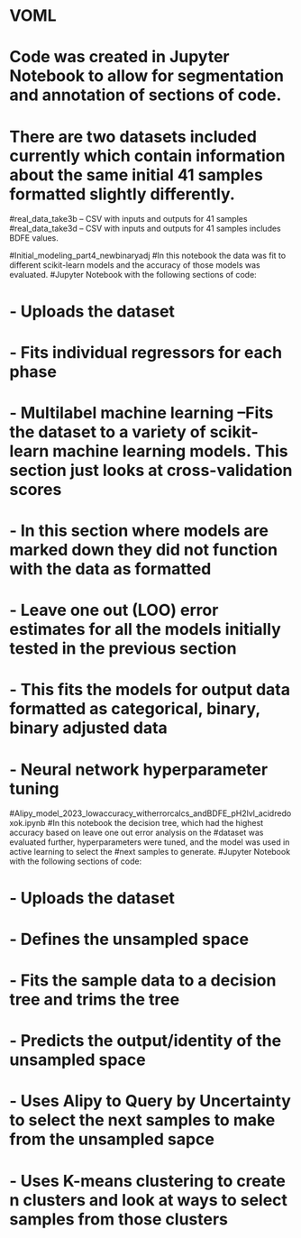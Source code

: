 # VOML 
# Code was created in Jupyter Notebook to allow for segmentation and annotation of sections of code.  
# There are two datasets included currently which contain information about the same initial 41 samples formatted  slightly differently. 

#real_data_take3b – CSV with inputs and outputs for 41 samples
#real_data_take3d – CSV with inputs and outputs for 41 samples includes BDFE values. 

#Initial_modeling_part4_newbinaryadj
#In this notebook the data was fit to different scikit-learn models and the accuracy of those models was evaluated.
#Jupyter Notebook with the following sections of code: 
# - Uploads the dataset
# - Fits individual regressors for each phase
# -	Multilabel machine learning –Fits the dataset to a variety of scikit-learn machine learning models. This section just looks at cross-validation scores 
# -	In this section where models are marked down they did not function with the data as formatted
# -	Leave one out (LOO) error estimates for all the models initially tested in the previous section 
# -	This fits the models for output data formatted as categorical, binary, binary adjusted data
# -	Neural network hyperparameter tuning 

#Alipy_model_2023_lowaccuracy_witherrorcalcs_andBDFE_pH2lvl_acidredoxok.ipynb 
#In this notebook the decision tree, which had the highest accuracy based on leave one out error analysis on the #dataset was evaluated further, hyperparameters were tuned, and the model was used in active learning to select the #next samples to generate.
#Jupyter Notebook with the following sections of code: 
# -	Uploads the dataset
# -	Defines the unsampled space
# -	Fits the sample data to a decision tree and trims the tree
# -	Predicts the output/identity of the unsampled space 
# -	Uses Alipy to Query by Uncertainty to select the next samples to make from the unsampled sapce
# -	Uses K-means clustering to create n clusters and look at ways to select samples from those clusters 


